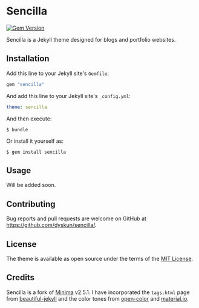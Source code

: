 # Sencilla

[![Gem Version](https://badge.fury.io/rb/sencilla.svg)](https://badge.fury.io/rb/sencilla)

Sencilla is a Jekyll theme designed for blogs and portfolio websites.


## Installation

Add this line to your Jekyll site's `Gemfile`:

```ruby
gem "sencilla"
```

And add this line to your Jekyll site's `_config.yml`:

```yaml
theme: sencilla
```

And then execute:

    $ bundle

Or install it yourself as:

    $ gem install sencilla

## Usage

Will be added soon.

## Contributing

Bug reports and pull requests are welcome on GitHub at https://github.com/dyskun/sencilla/.

## License

The theme is available as open source under the terms of the [MIT License](https://opensource.org/licenses/MIT).

## Credits

Sencilla is a fork of [Minima](https://github.com/jekyll/minima) v2.5.1. I have incorporated the `tags.html` page from [beautiful-jekyll](https://github.com/daattali/beautiful-jekyll) and the color tones from [open-color](https://github.com/yeun/open-color) and [material.io](https://material.io).
